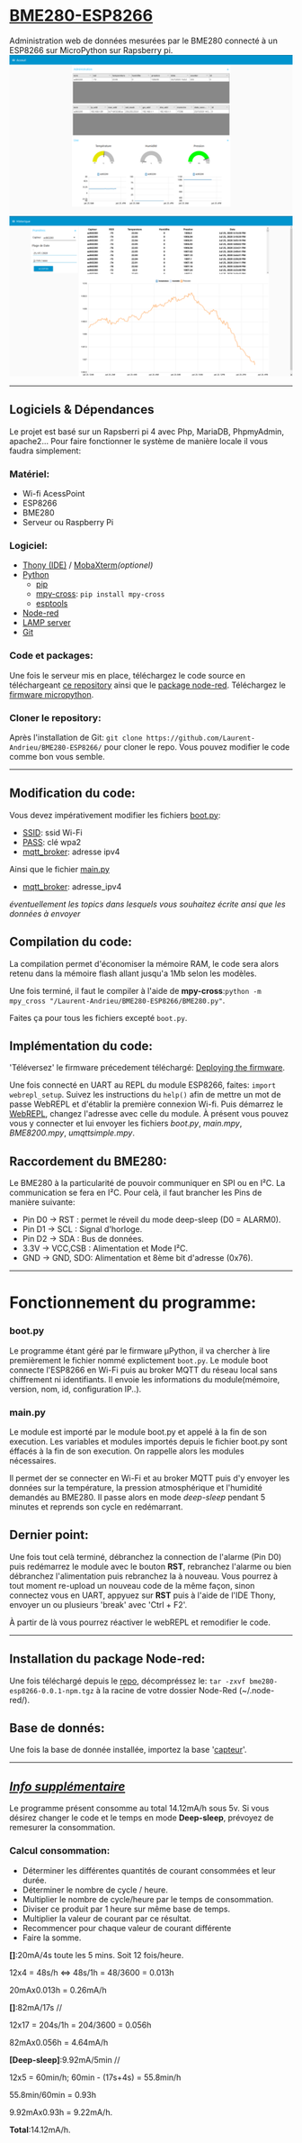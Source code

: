 # [BME280-ESP8266](https://github.com/Laurent-Andrieu/BME280-ESP8266#bme280-esp8266)
Administration web de données mesurées par le BME280 connecté à un ESP8266 sur MicroPython sur Rapsberry pi.
![Dashboard](/images/SC.png)
![Historique](/images/SC2.png)

---

## Logiciels & Dépendances
Le projet est basé sur un Rapsberri pi 4 avec Php, MariaDB, PhpmyAdmin, apache2...
Pour faire fonctionner le système de manière locale il vous faudra simplement:
### Matériel:
* Wi-fi AcessPoint
* ESP8266
* BME280
* Serveur ou Raspberry Pi
### Logiciel:
* [Thony (IDE)](https://thonny.org/) / [MobaXterm](https://mobaxterm.mobatek.net/download.html)_(optionel)_
* [Python](https://www.python.org/)
  * [pip](https://pypi.org/project/pip/)
  * [mpy-cross](https://pypi.org/project/mpy-cross/): `pip install mpy-cross`
  * [esptools](https://github.com/espressif/esptool/)
* [Node-red](https://nodered.org/docs/getting-started/local)
* [LAMP server](https://pimylifeup.com/raspberry-pi-phpmyadmin/)
* [Git](https://git-scm.com/)
### Code et packages:
Une fois le serveur mis en place, téléchargez le code source en téléchargeant [ce repository](https://github.com/Laurent-Andrieu/BME280-ESP8266) ainsi que le [package node-red](https://github.com/Laurent-Andrieu/BME280-ESP8266/packages/329039).
Téléchargez le [firmware micropython](https://docs.micropython.org/en/latest/esp8266/tutorial/intro.html#getting-the-firmware).
### Cloner le repository:
Après l'installation de Git: `git clone https://github.com/Laurent-Andrieu/BME280-ESP8266/` pour cloner le repo.
Vous pouvez modifier le code comme bon vous semble.

---

## Modification du code:
Vous devez impérativement modifier les fichiers [boot.py](https://github.com/Laurent-Andrieu/BME280-ESP8266/blob/master/boot.py):
* [SSID](https://github.com/Laurent-Andrieu/BME280-ESP8266/blob/master/boot.py#L10):   ssid Wi-Fi
* [PASS](https://github.com/Laurent-Andrieu/BME280-ESP8266/blob/master/boot.py#L11):   clé wpa2
* [mqtt_broker](https://github.com/Laurent-Andrieu/BME280-ESP8266/blob/master/boot.py#L12):    adresse ipv4

Ainsi que le fichier [main.py](https://github.com/Laurent-Andrieu/BME280-ESP8266/blob/master/main.py)

* [mqtt_broker](https://github.com/Laurent-Andrieu/BME280-ESP8266/blob/master/main.py#L11):    adresse_ipv4

_éventuellement les topics dans lesquels vous souhaitez écrite ansi que les données à envoyer_

## Compilation du code:
La compilation permet d'économiser la mémoire RAM, le code sera alors retenu dans la mémoire flash allant jusqu'a 1Mb selon les modèles.

Une fois terminé, il faut le compiler à l'aide de **mpy-cross**:`python -m mpy_cross "/Laurent-Andrieu/BME280-ESP8266/BME280.py"`.

Faites ça pour tous les fichiers excepté `boot.py`.

## Implémentation du code:
'Téléversez' le firmware précedement téléchargé: [Deploying the firmware](https://docs.micropython.org/en/latest/esp8266/tutorial/intro.html#deploying-the-firmware).

Une fois connecté en UART au REPL du module ESP8266, faites: `import webrepl_setup`. Suivez les instructions du `help()` afin de mettre un mot de passe WebREPL et d'établir la première connexion Wi-fi.
Puis démarrez le [WebREPL](http://micropython.org/webrepl/#192.168.1.99:8266/), changez l'adresse avec celle du module. À présent vous pouvez vous y connecter et lui envoyer les fichiers _boot.py_, _main.mpy_, _BME8200.mpy_, _umqttsimple.mpy_.

## Raccordement du BME280:
Le BME280 à la particularité de pouvoir communiquer en SPI ou en I²C. La communication se fera en I²C. Pour celà, il faut brancher les Pins de manière suivante:
* Pin D0 -> RST : permet le réveil du mode deep-sleep (D0 = ALARM0).
* Pin D1 -> SCL : Signal d'horloge.
* Pin D2 -> SDA : Bus de données.
* 3.3V -> VCC,CSB : Alimentation et Mode I²C.
* GND -> GND, SDO: Alimentation et 8ème bit d'adresse (0x76).

---

# Fonctionnement du programme:
### boot.py
Le programme étant géré par le firmware µPython, il va chercher à lire premièrement le fichier nommé explictement `boot.py`.
Le module boot connecte l'ESP8266 en Wi-Fi puis au broker MQTT du réseau local sans chiffrement ni identifiants. Il envoie les informations du module(mémoire, version, nom, id, configuration IP..).
### main.py
Le module est importé par le module boot.py et appelé à la fin de son execution. Les variables et modules importés depuis le fichier boot.py sont éffacés à la fin de son execution. On rappelle alors les modules nécessaires.

Il permet der se connecter en Wi-Fi et au broker MQTT puis d'y envoyer les données sur la température, la pression atmosphérique et l'humidité demandés au BME280. Il passe alors en mode _deep-sleep_ pendant 5 minutes et reprends son cycle en redémarrant.

## Dernier point:
Une fois tout celà terminé, débranchez la connection de l'alarme (Pin D0) puis redémarrez le module avec le bouton **RST**, rebranchez l'alarme ou bien débranchez l'alimentation puis rebranchez la à nouveau.
Vous pourrez à tout moment re-upload un nouveau code de la même façon, sinon connectez vous en UART, appyuez sur **RST** puis à l'aide de l'IDE Thony, envoyer un ou plusieurs 'break' avec 'Ctrl + F2'.

À partir de là vous pourrez réactiver le webREPL et remodifier le code.

---

## Installation du package Node-red:
Une fois téléchargé depuis le [repo](https://github.com/Laurent-Andrieu/BME280-ESP8266/packages/329039), décompréssez le: `tar -zxvf bme280-esp8266-0.0.1-npm.tgz` à la racine de votre dossier Node-Red (~/.node-red/).

## Base de donnés:
Une fois la base de donnée installée, importez la base '[capteur](https://github.com/Laurent-Andrieu/BME280-ESP8266/tree/master/database)'.

---

## _[Info supplémentaire](https://github.com/Laurent-Andrieu/BME280-ESP8266#info-supplémentaire)_
Le programme présent consomme au total 14.12mA/h sous 5v.
Si vous désirez changer le code et le temps en mode **Deep-sleep**, prévoyez de remesurer la consommation.
### Calcul consommation:
- Déterminer les différentes quantités de courant consommées et leur durée.
- Déterminer le nombre de cycle / heure.
- Multiplier le nombre de cycle/heure par le temps de consommation.
- Diviser ce produit par 1 heure sur même base de temps.
- Multiplier la valeur de courant par ce résultat.
- Recommencer pour chaque valeur de courant différente
- Faire la somme.

__[]__:20mA/4s toute les 5 mins. Soit 12 fois/heure.

12x4 = 48s/h <=> 48s/1h = 48/3600 = 0.013h

20mAx0.013h = 0.26mA/h

__[]__:82mA/17s //

12x17 = 204s/1h = 204/3600 = 0.056h

82mAx0.056h = 4.64mA/h

__[Deep-sleep]__:9.92mA/5min //

12x5 = 60min/h; 60min - (17s+4s) = 55.8min/h

55.8min/60min = 0.93h

9.92mAx0.93h = 9.22mA/h.

__Total__:14.12mA/h.
